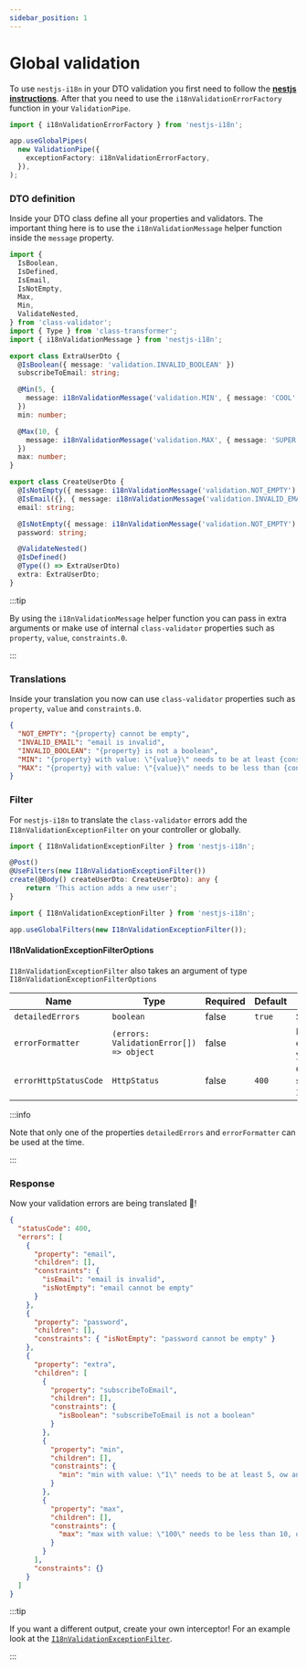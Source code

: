 ```yaml
---
sidebar_position: 1
---
```


# Global validation

To use `nestjs-i18n` in your DTO validation you first need to follow the [**nestjs instructions**](https://docs.nestjs.com/techniques/validation). After that you need to use the `i18nValidationErrorFactory` function in your `ValidationPipe`.

```typescript title="src/main.ts"
import { i18nValidationErrorFactory } from 'nestjs-i18n';

app.useGlobalPipes(
  new ValidationPipe({
    exceptionFactory: i18nValidationErrorFactory,
  }),
);
```

### DTO definition

Inside your DTO class define all your properties and validators. The important thing here is to use the `i18nValidationMessage` helper function inside the `message` property.

```typescript title="src/dto/create-user.dto.ts"
import {
  IsBoolean,
  IsDefined,
  IsEmail,
  IsNotEmpty,
  Max,
  Min,
  ValidateNested,
} from 'class-validator';
import { Type } from 'class-transformer';
import { i18nValidationMessage } from 'nestjs-i18n';

export class ExtraUserDto {
  @IsBoolean({ message: 'validation.INVALID_BOOLEAN' })
  subscribeToEmail: string;

  @Min(5, {
    message: i18nValidationMessage('validation.MIN', { message: 'COOL' }),
  })
  min: number;

  @Max(10, {
    message: i18nValidationMessage('validation.MAX', { message: 'SUPER' }),
  })
  max: number;
}

export class CreateUserDto {
  @IsNotEmpty({ message: i18nValidationMessage('validation.NOT_EMPTY') })
  @IsEmail({}, { message: i18nValidationMessage('validation.INVALID_EMAIL') })
  email: string;

  @IsNotEmpty({ message: i18nValidationMessage('validation.NOT_EMPTY') })
  password: string;

  @ValidateNested()
  @IsDefined()
  @Type(() => ExtraUserDto)
  extra: ExtraUserDto;
}
```

:::tip

By using the `i18nValidationMessage` helper function you can pass in extra arguments or make use of internal `class-validator` properties such as `property`, `value`, `constraints.0`.

:::

### Translations

Inside your translation you now can use `class-validator` properties such as `property`, `value` and `constraints.0`.

```json title="src/i18n/en/validation.json"
{
  "NOT_EMPTY": "{property} cannot be empty",
  "INVALID_EMAIL": "email is invalid",
  "INVALID_BOOLEAN": "{property} is not a boolean",
  "MIN": "{property} with value: \"{value}\" needs to be at least {constraints.0}, ow and {message}",
  "MAX": "{property} with value: \"{value}\" needs to be less than {constraints.0}, ow and {message}"
}
```

### Filter

For `nestjs-i18n` to translate the `class-validator` errors add the `I18nValidationExceptionFilter` on your controller or globally.

```typescript title="src/app.controller.ts"
import { I18nValidationExceptionFilter } from 'nestjs-i18n';

@Post()
@UseFilters(new I18nValidationExceptionFilter())
create(@Body() createUserDto: CreateUserDto): any {
    return 'This action adds a new user';
}
```

```typescript title="src/main.ts"
import { I18nValidationExceptionFilter } from 'nestjs-i18n';

app.useGlobalFilters(new I18nValidationExceptionFilter());
```

#### I18nValidationExceptionFilterOptions

`I18nValidationExceptionFilter` also takes an argument of type `I18nValidationExceptionFilterOptions`

| Name                  | Type                                    | Required | Default | Description                                                            |
| --------------------- | --------------------------------------- | -------- | ------- | ---------------------------------------------------------------------- |
| `detailedErrors`      | `boolean`                               | false    | `true`  | Simplify error messages                                                |
| `errorFormatter`      | `(errors: ValidationError[]) => object` | false    |         | Return the validation errors in a format that you specify.             |
| `errorHttpStatusCode` | `HttpStatus`                            | false    | `400`   | Change the default http status code for the `I18nValidationException`. |

:::info

Note that only one of the properties `detailedErrors` and `errorFormatter` can be used at the time.

:::

### Response

Now your validation errors are being translated 🎉!

```json title="response"
{
  "statusCode": 400,
  "errors": [
    {
      "property": "email",
      "children": [],
      "constraints": {
        "isEmail": "email is invalid",
        "isNotEmpty": "email cannot be empty"
      }
    },
    {
      "property": "password",
      "children": [],
      "constraints": { "isNotEmpty": "password cannot be empty" }
    },
    {
      "property": "extra",
      "children": [
        {
          "property": "subscribeToEmail",
          "children": [],
          "constraints": {
            "isBoolean": "subscribeToEmail is not a boolean"
          }
        },
        {
          "property": "min",
          "children": [],
          "constraints": {
            "min": "min with value: \"1\" needs to be at least 5, ow and COOL"
          }
        },
        {
          "property": "max",
          "children": [],
          "constraints": {
            "max": "max with value: \"100\" needs to be less than 10, ow and SUPER"
          }
        }
      ],
      "constraints": {}
    }
  ]
}
```

:::tip

If you want a different output, create your own interceptor! For an example look at the [`I18nValidationExceptionFilter`](https://github.com/toonvanstrijp/nestjs-i18n/blob/main/src/filters/i18n-validation-exception.filter.ts).

:::
